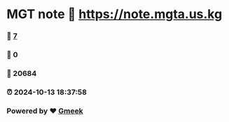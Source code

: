 # MGT note :link: https://note.mgta.us.kg 
### :page_facing_up: [7](https://note.mgta.us.kg/tag.html) 
### :speech_balloon: 0 
### :hibiscus: 20684 
### :alarm_clock: 2024-10-13 18:37:58 
### Powered by :heart: [Gmeek](https://github.com/Meekdai/Gmeek)
